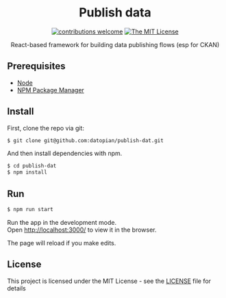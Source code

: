 <div align="center">

# Publish data

[![contributions welcome](https://img.shields.io/badge/contributions-welcome-brightgreen.svg?style=flat)](https://github.com/datopian/ckan3-js-sdk/issues)
[![The MIT License](https://img.shields.io/badge/license-MIT-blue.svg?style=flat-square)](http://opensource.org/licenses/MIT)

React-based framework for building data publishing flows (esp for CKAN)

</div>

## Prerequisites

- [Node](https://nodejs.org/en/)
- [NPM Package Manager](https://www.npmjs.com/)

## Install

First, clone the repo via git:

```bash
$ git clone git@github.com:datopian/publish-dat.git
```

And then install dependencies with npm.

```bash
$ cd publish-dat
$ npm install
```

## Run

```bash
$ npm run start
```

Run the app in the development mode.<br />
Open [http://localhost:3000/](http://localhost:3000/) to view it in the browser.

The page will reload if you make edits.<br />

## License

This project is licensed under the MIT License - see the [LICENSE](License) file for details
